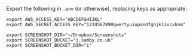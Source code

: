 Export the following in `.env` (or otherwise), replacing keys as appropriate:

```
export AWS_ACCESS_KEY="ABCDEFGHIJKL"
export AWS_SECRET_ACCESS_KEY="1234567890qwertyuiopasdfghjklzxcvbnm"

export SCREENSHOT_DIR="~/Dropbox/Screenshots"
export SCREENSHOT_BUCKET="i.samby.co.uk"
export SCREENSHOT_BUCKET_DIR="i"
```
